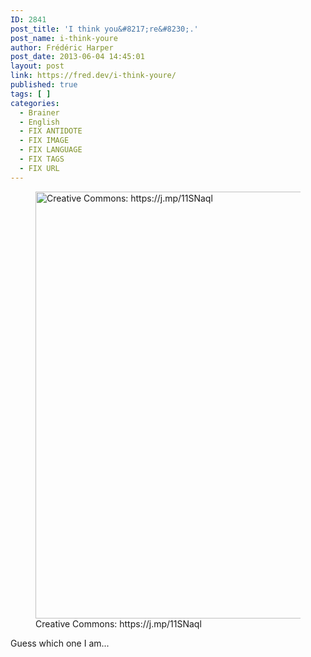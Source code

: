 ```yaml
---
ID: 2841
post_title: 'I think you&#8217;re&#8230;.'
post_name: i-think-youre
author: Frédéric Harper
post_date: 2013-06-04 14:45:01
layout: post
link: https://fred.dev/i-think-youre/
published: true
tags: [ ]
categories:
  - Brainer
  - English
  - FIX ANTIDOTE
  - FIX IMAGE
  - FIX LANGUAGE
  - FIX TAGS
  - FIX URL
---
```

<figure><img alt="Creative Commons: https://j.mp/11SNaql" src="http://fred.dev/wp-content/uploads/2013/06/6208762878_6f1b26baf0_b.jpg" width="1024" height="683"/><figcaption> Creative Commons: https://j.mp/11SNaql</figcaption></figure><p>Guess which one I am...</p> 